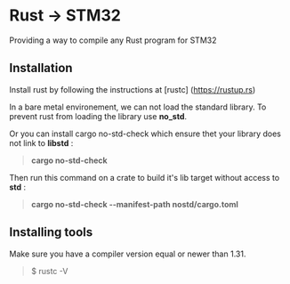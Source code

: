 # Rust -> STM32

Providing a way to compile any Rust program for STM32

## Installation

Install rust by following the instructions at [rustc] (https://rustup.rs)

In a bare metal environement, we can not load the standard library. To prevent rust from loading the library use **no_std**. 

Or you can install cargo no-std-check which ensure thet your library does not link to **libstd** :
 
> **cargo no-std-check**

Then run this command on a crate to build it's lib target without access to **std** :

> **cargo no-std-check --manifest-path nostd/cargo.toml**

## Installing tools

Make sure you have a compiler version equal or newer than 1.31.

>$ rustc -V 